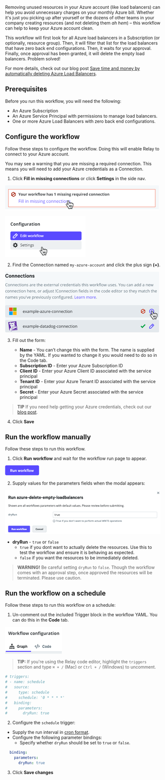 Removing unused resources in your Azure account (like load balancers) can help you avoid unnecessary charges on your monthly Azure bill. Whether it's just you picking up after yourself or the dozens of other teams in your company creating resources (and not deleting them *ah hem*) – this workflow can help to keep your Azure account clean. 

This workflow will first look for all Azure load balancers in a Subscription (or optionally, resource group). Then, it will filter that list for the load balancers that have zero back end configurations. Then, it waits for your approval. Finally, once approval has been granted, it will delete the empty load balancers. Problem solved! 

For more details, check out our blog post [Save time and money by automatically deleting Azure Load Balancers](https://relay.sh/blog/save-time-and-money-by-automatically-deleting-unused-azure-load-balancers/).

## Prerequisites

Before you run this workflow, you will need the following:  
- An Azure Subscription  
- An Azure Service Principal with permissions to manage load balancers.  
- One or more Azure Load Balancers with zero back end configurations.  

## Configure the workflow  

Follow these steps to configure the workflow. Doing this will enable Relay to connect to your Azure account. 

You may see a warning that you are missing a required connection. This means you will need to add your Azure credentials as a Connection.


1. Click **Fill in missing connections** or click **Settings** in the side nav.

![Fill in missing connections](/azure-delete-empty-loadbalancers/media/missing-connection.png)

![Click settings from side nav](/azure-delete-empty-loadbalancers/media/settings-sidenav.png)

2. Find the Connection named `my-azure-account` and click the plus sign **(+)**. 

![Guide connections](/azure-delete-empty-loadbalancers/media/guide-connections.png)

3. Fill out the form:  

      - **Name** - You can’t change this with the form. The name is supplied by the YAML. If you wanted to change it you would need to do so in the Code tab.
      - **Subscription ID** - Enter your Azure Subscription ID
      - **Client ID** - Enter your Azure Client ID associated with the service principal  
      - **Tenant ID** - Enter your Azure Tenant ID associated with the service principal
      - **Secret** - Enter your Azure Secret associated with the service principal  

> **TIP** If you need help getting your Azure credentials, check out our [blog post](https://relay.sh/blog/save-time-and-money-by-automatically-deleting-unused-azure-load-balancers/).

4.  Click **Save** 

## Run the workflow manually

Follow these steps to run this workflow.

1. Click **Run workflow** and wait for the workflow run page to appear.  

![Run workflow](/azure-delete-empty-loadbalancers/media/run-workflow.png)

2. Supply values for the parameters fields when the modal appears:  

![Supply modal values](/azure-delete-empty-loadbalancers/media/modal-dryrun.png)

   - **dryRun** - `true` or `false` 
      - `true` if you dont want to actually delete the resources. Use this to test the workflow and ensure it is behaving as expected.
      - `false` if you want the resources to be immediately deleted.  

> **WARNING!** Be careful setting `dryRun` to `false`. Though the workflow comes with an approval step, once approved the resources will be terminated. Please use caution.

## Run the workflow on a schedule  
Follow these steps to run this workflow on a schedule:  
1. Un-comment out the included Trigger block in the workflow YAML. You can do this in the **Code** tab.

![Code tab](/azure-delete-empty-loadbalancers/media/code-tab.png)

> **TIP:** If you're using the Relay code editor, highlight the `triggers` section and type `⌘ + /` (Mac) or `Ctrl + /` (Windows) to uncomment.  

```yaml
# triggers:
# - name: schedule
#   source:
#     type: schedule
#     schedule: '0 * * * *'
#   binding:
#     parameters:
#       dryRun: true
```

2.  Configure the `schedule` trigger:  
   - Supply the run interval in [cron format](https://crontab.guru/).  
   - Configure the following parameter bindings:  
      - Specify whether `dryRun` should be set to `true` or `false`.  
```yaml
  binding:
    parameters:
      dryRun: true
```

3. Click **Save changes**

